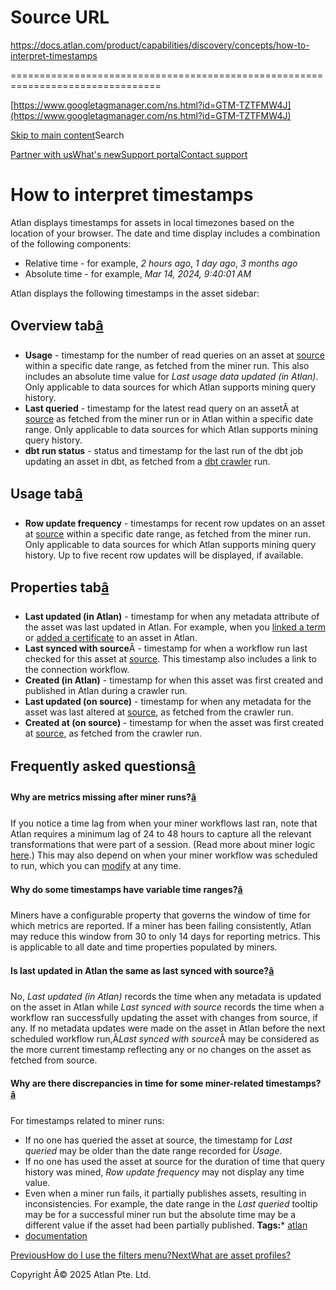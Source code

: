 # Source URL
https://docs.atlan.com/product/capabilities/discovery/concepts/how-to-interpret-timestamps

================================================================================

<!--
canonical: https://docs.atlan.com/product/capabilities/discovery/concepts/how-to-interpret-timestamps
link-alternate: https://docs.atlan.com/product/capabilities/discovery/concepts/how-to-interpret-timestamps
meta-description: Learn about how to interpret timestamps.
meta-docsearch:docusaurus_tag: docs-default-current
meta-docsearch:language: en
meta-docsearch:version: current
meta-docusaurus_locale: en
meta-docusaurus_tag: docs-default-current
meta-docusaurus_version: current
meta-generator: Docusaurus v3.8.1
meta-og-description: Learn about how to interpret timestamps.
meta-og-locale: en
meta-og-title: How to interpret timestamps | Atlan Documentation
meta-og-url: https://docs.atlan.com/product/capabilities/discovery/concepts/how-to-interpret-timestamps
meta-twitter:card: summary_large_image
meta-viewport: width=device-width,initial-scale=1
title: How to interpret timestamps | Atlan Documentation
-->

[https://www.googletagmanager.com/ns.html?id=GTM-TZTFMW4J](https://www.googletagmanager.com/ns.html?id=GTM-TZTFMW4J)

[Skip to main content](#__docusaurus_skipToContent_fallback)Search

[Partner with us](https://docs.google.com/forms/d/e/1FAIpQLScuAIhCm2GS7YFstrOjawbP8J7PUmOynQo7wI2yGCcCyEcVSw/viewform)[What's new](https://shipped.atlan.com/)[Support portal](https://atlan.zendesk.com/auth/v2/login/signin?return_to=https%3A%2F%2Fatlan.zendesk.com%2Fhc%2Fen-us&theme=hc&locale=en-us&brand_id=1900000425113&auth_origin=1900000425113%2Cfalse%2Ctrue)[Contact support](/support/submit-request)

How to interpret timestamps
===========================

Atlan displays timestamps for assets in local timezones based on the location of your browser. The date and time display includes a combination of the following components:

* Relative time \- for example, *2 hours ago*, *1 day ago*, *3 months ago*
* Absolute time \- for example, *Mar 14, 2024, 9:40:01 AM*

Atlan displays the following timestamps in the asset sidebar:

Overview tab[â](#overview-tab "Direct link to Overview tab")
--------------------------------------------------------------

* **Usage** \- timestamp for the number of read queries on an asset at [source](/product/connections/references/supported-sources) within a specific date range, as fetched from the miner run. This also includes an absolute time value for *Last usage data updated (in Atlan)*. Only applicable to data sources for which Atlan supports mining query history.
* **Last queried** \- timestamp for the latest read query on an assetÂ at [source](/product/connections/references/supported-sources) as fetched from the miner run or in Atlan within a specific date range. Only applicable to data sources for which Atlan supports mining query history.
* **dbt run status** \- status and timestamp for the last run of the dbt job updating an asset in dbt, as fetched from a [dbt crawler](/apps/connectors/etl-tools/dbt/how-tos/crawl-dbt) run.

Usage tab[â](#usage-tab "Direct link to Usage tab")
-----------------------------------------------------

* **Row update frequency** \- timestamps for recent row updates on an asset at [source](/product/connections/references/supported-sources) within a specific date range, as fetched from the miner run. Only applicable to data sources for which Atlan supports mining query history. Up to five recent row updates will be displayed, if available.

Properties tab[â](#properties-tab "Direct link to Properties tab")
--------------------------------------------------------------------

* **Last updated (in Atlan)** \- timestamp for when any metadata attribute of the asset was last updated in Atlan. For example, when you [linked a term](/product/capabilities/governance/glossary/how-tos/link-terms-to-assets) or [added a certificate](/product/capabilities/discovery/how-tos/add-certificates) to an asset in Atlan.
* **Last synced with source**Â \- timestamp for when a workflow run last checked for this asset at [source](/product/connections/references/supported-sources). This timestamp also includes a link to the connection workflow.
* **Created (in Atlan)** \- timestamp for when this asset was first created and published in Atlan during a crawler run.
* **Last updated (on source)** \- timestamp for when any metadata for the asset was last altered at [source](/product/connections/references/supported-sources), as fetched from the crawler run.
* **Created at (on source)** \- timestamp for when the asset was first created at [source](/product/connections/references/supported-sources), as fetched from the crawler run.

Frequently asked questions[â](#frequently-asked-questions "Direct link to Frequently asked questions")
--------------------------------------------------------------------------------------------------------

#### Why are metrics missing after miner runs?[â](#why-are-metrics-missing-after-miner-runs "Direct link to Why are metrics missing after miner runs?")

If you notice a time lag from when your miner workflows last ran, note that Atlan requires a minimum lag of 24 to 48 hours to capture all the relevant transformations that were part of a session. (Read more about miner logic [here](/product/capabilities/lineage/troubleshooting/troubleshooting-lineage).) This may also depend on when your miner workflow was scheduled to run, which you can [modify](/product/connections/how-tos/manage-connectivity) at any time.

#### Why do some timestamps have variable time ranges?[â](#why-do-some-timestamps-have-variable-time-ranges "Direct link to Why do some timestamps have variable time ranges?")

Miners have a configurable property that governs the window of time for which metrics are reported. If a miner has been failing consistently, Atlan may reduce this window from 30 to only 14 days for reporting metrics. This is applicable to all date and time properties populated by miners.

#### Is last updated in Atlan the same as last synced with source?[â](#is-last-updated-in-atlan-the-same-as-last-synced-with-source "Direct link to Is last updated in Atlan the same as last synced with source?")

No, *Last updated (in Atlan)* records the time when any metadata is updated on the asset in Atlan while *Last synced with source* records the time when a workflow ran successfully updating the asset with changes from source, if any. If no metadata updates were made on the asset in Atlan before the next scheduled workflow run,Â*Last synced with source*Â may be considered as the more current timestamp reflecting any or no changes on the asset as fetched from source.

#### Why are there discrepancies in time for some miner\-related timestamps?[â](#why-are-there-discrepancies-in-time-for-some-miner-related-timestamps "Direct link to Why are there discrepancies in time for some miner-related timestamps?")

For timestamps related to miner runs:

* If no one has queried the asset at source, the timestamp for *Last queried* may be older than the date range recorded for *Usage*.
* If no one has used the asset at source for the duration of time that query history was mined, *Row update frequency* may not display any time value.
* Even when a miner run fails, it partially publishes assets, resulting in inconsistencies. For example, the date range in the *Last queried* tooltip may be for a successful miner run but the absolute time may be a different value if the asset had been partially published.
**Tags:*** [atlan](/tags/atlan)
* [documentation](/tags/documentation)

[PreviousHow do I use the filters menu?](/product/capabilities/discovery/how-tos/how-do-i-use-the-filters-menu)[NextWhat are asset profiles?](/product/capabilities/discovery/concepts/what-are-asset-profiles)

Copyright Â© 2025 Atlan Pte. Ltd.

